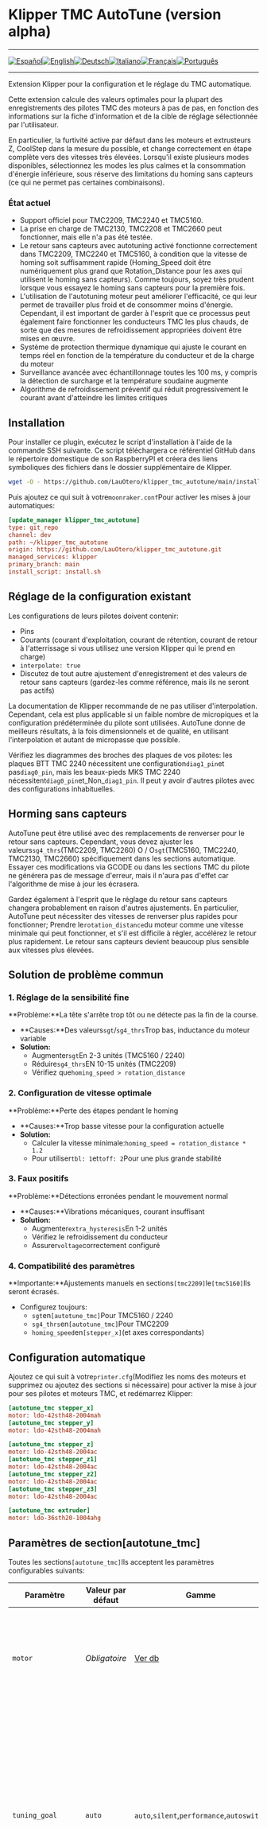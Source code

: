 # Klipper TMC AutoTune (version alpha)

* * *

[![Español](https://flagcdn.com/w40/es.png)](README.md)[![English](https://flagcdn.com/w40/gb.png)](README.en.md)[![Deutsch](https://flagcdn.com/w40/de.png)](README.de.md)[![Italiano](https://flagcdn.com/w40/it.png)](README.it.md)[![Français](https://flagcdn.com/w40/fr.png)](README.fr.md)[![Português](https://flagcdn.com/w40/pt.png)](README.pt.md)

* * *

Extension Klipper pour la configuration et le réglage du TMC automatique.

Cette extension calcule des valeurs optimales pour la plupart des enregistrements des pilotes TMC des moteurs à pas de pas, en fonction des informations sur la fiche d'information et de la cible de réglage sélectionnée par l'utilisateur.

En particulier, la furtivité active par défaut dans les moteurs et extrusteurs Z, CoolStep dans la mesure du possible, et change correctement en étape complète vers des vitesses très élevées. Lorsqu'il existe plusieurs modes disponibles, sélectionnez les modes les plus calmes et la consommation d'énergie inférieure, sous réserve des limitations du homing sans capteurs (ce qui ne permet pas certaines combinaisons).

### État actuel

-   Support officiel pour TMC2209, TMC2240 et TMC5160.
-   La prise en charge de TMC2130, TMC2208 et TMC2660 peut fonctionner, mais elle n'a pas été testée.
-   Le retour sans capteurs avec autotuning activé fonctionne correctement dans TMC2209, TMC2240 et TMC5160, à condition que la vitesse de homing soit suffisamment rapide (Homing_Speed ​​doit être numériquement plus grand que Rotation_Distance pour les axes qui utilisent le homing sans capteurs). Comme toujours, soyez très prudent lorsque vous essayez le homing sans capteurs pour la première fois.
-   L'utilisation de l'autotuning moteur peut améliorer l'efficacité, ce qui leur permet de travailler plus froid et de consommer moins d'énergie. Cependant, il est important de garder à l'esprit que ce processus peut également faire fonctionner les conducteurs TMC les plus chauds, de sorte que des mesures de refroidissement appropriées doivent être mises en œuvre.
-   Système de protection thermique dynamique qui ajuste le courant en temps réel en fonction de la température du conducteur et de la charge du moteur
-   Surveillance avancée avec échantillonnage toutes les 100 ms, y compris la détection de surcharge et la température soudaine augmente
-   Algorithme de refroidissement préventif qui réduit progressivement le courant avant d'atteindre les limites critiques

## Installation

Pour installer ce plugin, exécutez le script d'installation à l'aide de la commande SSH suivante. Ce script téléchargera ce référentiel GitHub dans le répertoire domestique de son RaspberryPI et créera des liens symboliques des fichiers dans le dossier supplémentaire de Klipper.

```bash
wget -O - https://github.com/LauOtero/klipper_tmc_autotune/main/install.sh | bash
```

Puis ajoutez ce qui suit à votre`moonraker.conf`Pour activer les mises à jour automatiques:

```ini
[update_manager klipper_tmc_autotune]
type: git_repo
channel: dev
path: ~/klipper_tmc_autotune
origin: https://github.com/LauOtero/klipper_tmc_autotune.git
managed_services: klipper
primary_branch: main
install_script: install.sh
```

## Réglage de la configuration existant

Les configurations de leurs pilotes doivent contenir:

-   Pins
-   Courants (courant d'exploitation, courant de rétention, courant de retour à l'atterrissage si vous utilisez une version Klipper qui le prend en charge)
-   `interpolate: true`
-   Discutez de tout autre ajustement d'enregistrement et des valeurs de retour sans capteurs (gardez-les comme référence, mais ils ne seront pas actifs)

La documentation de Klipper recommande de ne pas utiliser d'interpolation. Cependant, cela est plus applicable si un faible nombre de micropiques et la configuration prédéterminée du pilote sont utilisées. AutoTune donne de meilleurs résultats, à la fois dimensionnels et de qualité, en utilisant l'interpolation et autant de micropasse que possible.

Vérifiez les diagrammes des broches des plaques de vos pilotes: les plaques BTT TMC 2240 nécessitent une configuration`diag1_pin`et pas`diag0_pin`, mais les beaux-pieds MKS TMC 2240 nécessitent`diag0_pin`et_Non_`diag1_pin`. Il peut y avoir d'autres pilotes avec des configurations inhabituelles.

## Horming sans capteurs

AutoTune peut être utilisé avec des remplacements de renverser pour le retour sans capteurs. Cependant, vous devez ajuster les valeurs`sg4_thrs`(TMC2209, TMC2260) O / O`sgt`(TMC5160, TMC2240, TMC2130, TMC2660) spécifiquement dans les sections automatique. Essayer ces modifications via GCODE ou dans les sections TMC du pilote ne générera pas de message d'erreur, mais il n'aura pas d'effet car l'algorithme de mise à jour les écrasera.

Gardez également à l'esprit que le réglage du retour sans capteurs changera probablement en raison d'autres ajustements. En particulier, AutoTune peut nécessiter des vitesses de renverser plus rapides pour fonctionner; Prendre le`rotation_distance`du moteur comme une vitesse minimale qui peut fonctionner, et s'il est difficile à régler, accélérez le retour plus rapidement. Le retour sans capteurs devient beaucoup plus sensible aux vitesses plus élevées.

## Solution de problème commun

### 1. Réglage de la sensibilité fine

**Problème:**La tête s'arrête trop tôt ou ne détecte pas la fin de la course.

-   **Causes:**Des valeurs`sgt`/`sg4_thrs`Trop bas, inductance du moteur variable
-   **Solution:**
    -   Augmenter`sgt`En 2-3 unités (TMC5160 / 2240)
    -   Réduire`sg4_thrs`EN 10-15 unités (TMC2209)
    -   Vérifiez que`homing_speed > rotation_distance`

### 2. Configuration de vitesse optimale

**Problème:**Perte des étapes pendant le homing

-   **Causes:**Trop basse vitesse pour la configuration actuelle
-   **Solution:**
    -   Calculer la vitesse minimale:`homing_speed = rotation_distance * 1.2`
    -   Pour utiliser`tbl: 1`et`toff: 2`Pour une plus grande stabilité

### 3. Faux positifs

**Problème:**Détections erronées pendant le mouvement normal

-   **Causes:**Vibrations mécaniques, courant insuffisant
-   **Solution:**
    -   Augmenter`extra_hysteresis`En 1-2 unités
    -   Vérifiez le refroidissement du conducteur
    -   Assurer`voltage`correctement configuré

### 4. Compatibilité des paramètres

**Importante:**Ajustements manuels en sections`[tmc2209]`le`[tmc5160]`Ils seront écrasés.

-   Configurez toujours:
    -   `sgt`en`[autotune_tmc]`Pour TMC5160 / 2240
    -   `sg4_thrs`en`[autotune_tmc]`Pour TMC2209
    -   `homing_speed`en`[stepper_x]`(et axes correspondants)

## Configuration automatique

Ajoutez ce qui suit à votre`printer.cfg`(Modifiez les noms des moteurs et supprimez ou ajoutez des sections si nécessaire) pour activer la mise à jour pour ses pilotes et moteurs TMC, et redémarrez Klipper:

```ini
[autotune_tmc stepper_x]
motor: ldo-42sth48-2004mah
[autotune_tmc stepper_y]
motor: ldo-42sth48-2004mah

[autotune_tmc stepper_z]
motor: ldo-42sth48-2004ac
[autotune_tmc stepper_z1]
motor: ldo-42sth48-2004ac
[autotune_tmc stepper_z2]
motor: ldo-42sth48-2004ac
[autotune_tmc stepper_z3]
motor: ldo-42sth48-2004ac

[autotune_tmc extruder]
motor: ldo-36sth20-1004ahg
```

## Paramètres de section[autotune_tmc]

Toutes les sections`[autotune_tmc]`Ils acceptent les paramètres configurables suivants:

| Paramètre          | Valeur par défaut | Gamme                                      | Description détaillée                                                                                                                                                                                                                                                          |
| ------------------ | ----------------- | ------------------------------------------ | ------------------------------------------------------------------------------------------------------------------------------------------------------------------------------------------------------------------------------------------------------------------------------ |
| `motor`            | _Obligatoire_     | [Ver db](motor_database.cfg)               | Nom du moteur de la base de données. Définit les caractéristiques physiques telles que la résistance, l'inductance et le couple                                                                                                                                                |
| `tuning_goal`      | `auto`            | `auto`,`silent`,`performance`,`autoswitch` | Mode de fonctionnement de fonctionnement:<br>-`auto`: Sélection automatique basée sur le type d'axe<br>-`silent`: Prioriser le silence sur les performances<br>-`performance`: Vitesse et couple maximum<br>-`autoswitch`: Changement dynamique entre les modes (expérimental) |
| `extra_hysteresis` | 0                 | 0-8                                        | Hystérésis supplémentaire pour réduire les vibrations. Les valeurs> 3 peuvent générer une chaleur excessive                                                                                                                                                                    |
| `tbl`              | 2                 | 0-3                                        | Temps de bloque du comparateur:<br>- 0: 16 cycles<br>- 1: 24 cycles<br>- 2: 36 cycles<br>- 3: 54 cycles                                                                                                                                                                        |
| `toff`             | 0                 | 0-15                                       | L'hopper est le temps de désactivation. 0 = calcul automatique. Les valeurs faibles améliorent les vitesses élevées                                                                                                                                                            |
| `sgt`              | 1                 | -64 A 63                                   | Sensibilité à la conduite sans capteurs (TMC5160 / 2240). Valeurs négatives = plus grande sensibilité                                                                                                                                                                          |
| `sg4_thrs`         | 10                | 0-255                                      | Seuil combiné pour Coolstep et Homing (TMC2209). Relation non linéaire avec une véritable sensibilité                                                                                                                                                                          |
| `pwm_freq_target`  | 55 kHz            | 10-60 kHz                                  | Objectif de fréquence PWM. Des valeurs élevées réduisent le bruit mais augmentent les pertes                                                                                                                                                                                   |
| `voltage`          | 24V               | 0-60v                                      | Véritable tension d'alimentation du moteur. Critique pour les calculs actuels                                                                                                                                                                                                  |
| `overvoltage_vth`  | _Auto_            | 0-60v                                      | Protection de la protection SOOL (TMC2240 / 5160). Il est calculé comme`voltage + 0.8V`Si non spécifié                                                                                                                                                                         |

> **Remarques importantes:**
>
> -   Les paramètres sans unité supposent des valeurs dans le système métrique international (V, A, Hz)
> -   Les valeurs de`sgt`et`sg4_thrs`Ils ont des effets non linéaires: les petits changements peuvent avoir de grands impacts
> -   `tuning_goal` afecta múltiples parámetros simultáneamente:
>     ```plaintext
>     silent:   toff↑, tbl↑, pwm_freq↓, extra_hysteresis↑
>     performance: toff↓, tbl↓, pwm_freq↑, extra_hysteresis↓
>     ```
>
>
> ```
>
> ```

De plus, si nécessaire, vous pouvez tout ajuster à la volée pendant que l'imprimante fonctionne en utilisant la macro`AUTOTUNE_TMC`dans la console Klipper. Tous les paramètres précédents sont disponibles:

    AUTOTUNE_TMC STEPPER=<nombre> [PARÁMETRO=<valor>]

## Comment fonctionne l'autoage

Le processus automatique utilise les principales classes suivantes:

1.  **Tmcuties**: Fournit des fonctions de calcul et d'optimisation pour configurer les pilotes TMC en fonction des caractéristiques physiques du moteur. Calculez des paramètres tels que:
    -   Hystérésis optimale basé sur le courant et l'objectif d'ajustement
    -   Seuils PWM pour le changement automatique entre les moyens
    -   Valeurs de protection contre la surtension
    -   Courant de fonctionnement optimal

2.  **RealTimemonitor**: Fournit une surveillance en temps réel de la température et de la charge du moteur, avec un réglage dynamique de la protection thermique actuelle et automatique.

3.  **Autotunetmc**: Classe principale qui intègre les fonctionnalités ci-dessus et applique la configuration optimale aux pilotes TMC.

L'algorithme AutoJuste amélioré comprend désormais:

1.  Calcul de fréquence PWM optimal automatique basé sur l'inductance du moteur
2.  Réglage de l'hystérésis dynamique en fonction de la température et de la charge réelles
3.  Optimisation de transition entre les modes d'opération
4.  Protection contre les oscillations et les résonances mécaniques

Le processus complet suit ces étapes:

1.  Charge les constantes physiques du moteur à partir de la base de données ou de la configuration de l'utilisateur
2.  Déterminez l'objectif d'ajustement (silencieux, performances, auto-basé) en fonction du type de moteur et de la configuration
3.  Calculez les paramètres optimaux pour un pilote TMC spécifique
4.  Appliquez la configuration du pilote et surveillez vos performances
5.  Ajustez dynamiquement les paramètres si nécessaire pendant le fonctionnement

Les paramètres sont spécifiquement optimisés pour chaque type de pilote TMC, en tenant compte de ses caractéristiques et limitations uniques.

## Moteurs définis par l'utilisateur

Les noms des moteurs et leurs constantes physiques sont dans le fichier[moteur_database.cfg](motor_database.cfg), qui est automatiquement chargé par le script. Si un moteur n'est pas répertorié, vous pouvez ajouter sa définition dans son propre fichier de configuration`printer.cfg`Ajout de cette section (les PR sont également les bienvenus à d'autres moteurs). Vous pouvez trouver ces informations sur vos fiches techniques, mais prêter une attention particulière aux unités!

```ini
[motor_constants mi_motor_personalizado]
resistance: 0.00            # Ohms# Resistencia de la bobina, Ohms
inductance: 0.00            # Inductancia de la bobina, Henries
holding_torque: 0.00        # Torque de retención, Nm
max_current: 0.00           # Corriente nominal, Amperios
steps_per_revolution: 200   # Pasos por revolución (motores de 1.8° usan 200, de 0.9° usan 400)
```

En interne, la classe`MotorConstants`Utilisez ces valeurs pour calculer les paramètres dérivés tels que:

-   Constante de force de la Contralectromotriz (CBEMF)
-   Temps de moteur constant (L / R)
-   PWM Fréquence causalation basée sur l'inductance
-   Valeurs PWM optimales en considérant le bruit et l'efficacité acoustiques
-   Prévention de l'oscillation à basse vitesse
-   Paramètres d'hystérésis adaptés au moteur

Gardez à l'esprit que les moteurs à vis sans fin n'ont souvent pas de couple publié. Utilisez une calculatrice en ligne pour estimer le couple de la poussée de la vis sans fin, par exemple<https://www.dingsmotionusa.com/torque-calculator>.

## Éliminez cette extension Klipper

Commentez toutes les sections`[autotune_tmc xxxx]` de su configuración y reiniciar Klipper desactivará completamente el plugin. Así que puede habilitarlo/deshabilitarlo como desee.

Si vous souhaitez le désinstaller complètement, éliminez la section de mise à jour de Moonraker à partir de votre fichier`moonraker.conf`, supprimez le dossier`~/klipper_tmc_autotune`Sur son Pi et redémarrez Klipper et Moonraker.
